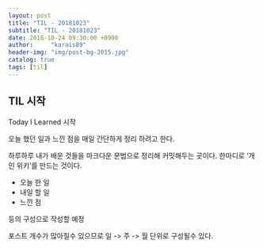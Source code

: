 ```yaml
---
layout: post
title: "TIL - 20181023"
subtitle: "TIL - 20181023"
date: 2018-10-24 09:30:00 +0900
author:     "karais89"
header-img: "img/post-bg-2015.jpg"
catalog: true
tags: [til]
---
```


## TIL 시작

Today I Learned 시작

오늘 했던 일과 느낀 점을 매일 간단하게 정리 하려고 한다.

하루하루 내가 배운 것들을 마크다운 문법으로 정리해 커밋해두는 곳이다. 한마디로 ‘개인 위키’를 만드는 것이다.

- 오늘 한 일
- 내일 할 일
- 느낀 점

등의 구성으로 작성할 예정

포스트 개수가 많아질수 있으므로 일 -> 주 -> 월 단위로 구성될수 있다.
